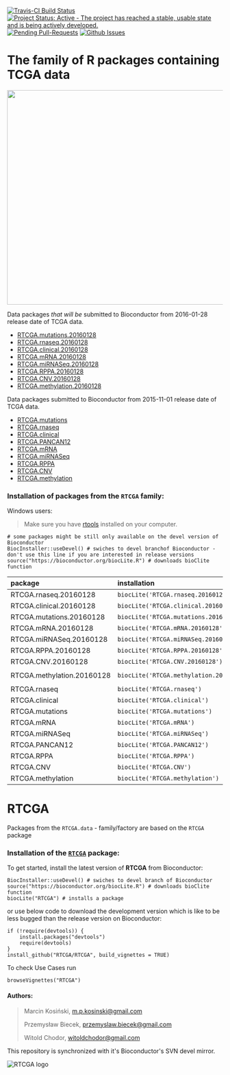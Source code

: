 [![Travis-CI Build Status](https://travis-ci.org/RTCGA/RTCGA.svg?branch=master)](https://travis-ci.org/RTCGA/RTCGA)
[![Project Status: Active - The project has reached a stable, usable state and is being actively developed.](http://www.repostatus.org/badges/latest/active.svg)](http://www.repostatus.org/#active)[![Pending Pull-Requests](http://githubbadges.herokuapp.com/RTCGA/RTCGA/pulls.svg?style=flat)](https://github.com/RTCGA/RTCGA/pulls)
[![Github Issues](http://githubbadges.herokuapp.com/RTCGA/RTCGA/issues.svg)](https://github.com/RTCGA/RTCGA/issues)

# The family of R packages containing TCGA data


<img src="https://raw.githubusercontent.com/RTCGA/RTCGA/master/RTCGA_workflow.png" height="500" width="800">

Data packages *that will be* submitted to Bioconductor from 2016-01-28 release date of TCGA data.

- [RTCGA.mutations.20160128](http://bioconductor.org/packages/RTCGA.mutations.20160128/)
- [RTCGA.rnaseq.20160128](http://bioconductor.org/packages/RTCGA.rnaseq.20160128/)
- [RTCGA.clinical.20160128](http://bioconductor.org/packages/RTCGA.clinical.20160128/)
- [RTCGA.mRNA.20160128](http://bioconductor.org/packages/RTCGA.mRNA.20160128/)
- [RTCGA.miRNASeq.20160128](http://bioconductor.org/packages/RTCGA.miRNASeq.20160128/)
- [RTCGA.RPPA.20160128](http://bioconductor.org/packages/RTCGA.RPPA.20160128/)
- [RTCGA.CNV.20160128](http://bioconductor.org/packages/RTCGA.CNV.20160128/)
- [RTCGA.methylation.20160128](http://bioconductor.org/packages/RTCGA.methylation.20160128/)



Data packages submitted to Bioconductor from 2015-11-01 release date of TCGA data.

- [RTCGA.mutations](http://bioconductor.org/packages/RTCGA.mutations/)
- [RTCGA.rnaseq](http://bioconductor.org/packages/RTCGA.rnaseq/)
- [RTCGA.clinical](http://bioconductor.org/packages/RTCGA.clinical/)
- [RTCGA.PANCAN12](http://bioconductor.org/packages/RTCGA.PANCAN12/)
- [RTCGA.mRNA](http://bioconductor.org/packages/RTCGA.mRNA/)
- [RTCGA.miRNASeq](http://bioconductor.org/packages/RTCGA.miRNASeq/)
- [RTCGA.RPPA](http://bioconductor.org/packages/RTCGA.RPPA/)
- [RTCGA.CNV](http://bioconductor.org/packages/RTCGA.CNV/)
- [RTCGA.methylation](http://bioconductor.org/packages/RTCGA.methylation/)


### Installation of packages from the `RTCGA` family: 

Windows users:
> Make sure you have [rtools](http://cran.r-project.org/bin/windows/Rtools/) installed on your computer.

```{R}
# some packages might be still only available on the devel version of Bioconductor
BiocInstaller::useDevel() # swiches to devel branchof Bioconductor - don't use this line if you are interested in release versions
source("https://bioconductor.org/biocLite.R") # downloads bioClite function
```

|package                    |installation                             |help                    |releaseDate  |
|:--------------------------|:----------------------------------------|:-----------------------|:------------|
|RTCGA.rnaseq.20160128      |`biocLite('RTCGA.rnaseq.20160128')`      |`?rnaseq.20160128`      |`2016-01-28` |
|RTCGA.clinical.20160128    |`biocLite('RTCGA.clinical.20160128')`    |`?clinical.20160128`    |`2016-01-28` |
|RTCGA.mutations.20160128   |`biocLite('RTCGA.mutations.20160128')`   |`?mutations.20160128`   |`2016-01-28` |
|RTCGA.mRNA.20160128        |`biocLite('RTCGA.mRNA.20160128')`        |`?mRNA.20160128`        |`2016-01-28` |
|RTCGA.miRNASeq.20160128    |`biocLite('RTCGA.miRNASeq.20160128')`    |`?miRNASeq.20160128`    |`2016-01-28` |
|RTCGA.RPPA.20160128        |`biocLite('RTCGA.RPPA.20160128')`        |`?RPPA.20160128`        |`2016-01-28` |
|RTCGA.CNV.20160128         |`biocLite('RTCGA.CNV.20160128')`         |`?CNV.20160128`         |`2016-01-28` |
|RTCGA.methylation.20160128 |`biocLite('RTCGA.methylation.20160128')` |`?methylation.20160128` |`2016-01-28` |
|RTCGA.rnaseq               |`biocLite('RTCGA.rnaseq')`               |`?rnaseq`               |`2015-11-01` |
|RTCGA.clinical             |`biocLite('RTCGA.clinical')`             |`?clinical`             |`2015-11-01` |
|RTCGA.mutations            |`biocLite('RTCGA.mutations')`            |`?mutations`            |`2015-11-01` |
|RTCGA.mRNA                 |`biocLite('RTCGA.mRNA')`                 |`?mRNA`                 |`2015-11-01` |
|RTCGA.miRNASeq             |`biocLite('RTCGA.miRNASeq')`             |`?miRNASeq`             |`2015-11-01` |
|RTCGA.PANCAN12             |`biocLite('RTCGA.PANCAN12')`             |`?pancan12`             |`NULL`       |
|RTCGA.RPPA                 |`biocLite('RTCGA.RPPA')`                 |`?RPPA`                 |`2015-11-01` |
|RTCGA.CNV                  |`biocLite('RTCGA.CNV')`                  |`?CNV`                  |`2015-11-01` |
|RTCGA.methylation          |`biocLite('RTCGA.methylation')`          |`?methylation`          |`2015-11-01` |

# RTCGA

Packages from the `RTCGA.data` - family/factory are based on the `RTCGA` package


### Installation of the [`RTCGA`](https://github.com/RTCGA/RTCGA) package: 
To get started, install the latest version of **RTCGA** from Bioconductor:

```{R}
BiocInstaller::useDevel() # swiches to devel branch of Bioconductor
source("https://bioconductor.org/biocLite.R") # downloads bioClite function
biocLite("RTCGA") # installs a package
```
or use below code to download the development version which is like to be less bugged than the release version on Bioconductor:
```{R}
if (!require(devtools)) {
    install.packages("devtools")
    require(devtools)
}
install_github("RTCGA/RTCGA", build_vignettes = TRUE)
```
To check Use Cases run
```{R}
browseVignettes("RTCGA")
```


<h4> Authors: </h4>

>
> Marcin Kosiński, m.p.kosinski@gmail.com
>
> Przemysław Biecek, przemyslaw.biecek@gmail.com
>
> Witold Chodor, witoldchodor@gmail.com
>

This repository is synchronized with it's Bioconductor's SVN devel mirror.


![RTCGA logo](https://avatars3.githubusercontent.com/u/15612915?v=3&s=300)
